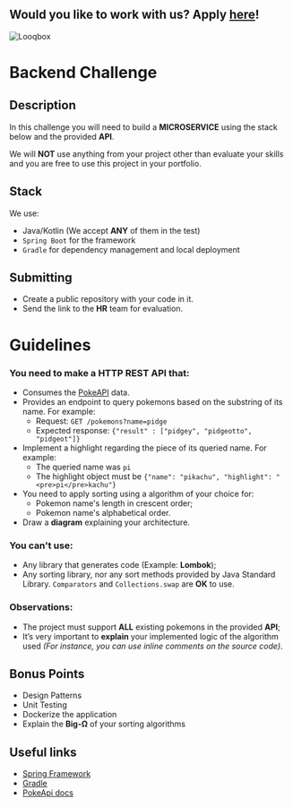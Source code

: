 ## Would you like to work with us? Apply [here](https://looqbox.gupy.io/)!

![Looqbox](https://github.com/looqbox/looqbox-backend-challenge/blob/main/logo.png)
# Backend Challenge

## Description
In this challenge you will need to build a **MICROSERVICE** using the stack below and the provided **API**.

We will **NOT** use anything from your project other than evaluate your skills and you are free to use this project in your portfolio.

## Stack
We use:
- Java/Kotlin (We accept **ANY** of them in the test)
- `Spring Boot` for the framework
- `Gradle` for dependency management and local deployment

## Submitting
- Create a public repository with your code in it.
- Send the link to the **HR** team for evaluation.

# Guidelines
### You need to make a HTTP REST API that:
- Consumes the [PokeAPI](https://pokeapi.co/) data.
- Provides an endpoint to query pokemons based on the substring of its name. For example:
  - Request: `GET /pokemons?name=pidge`
  - Expected response: ```{"result" : ["pidgey", "pidgeotto", "pidgeot"]}```
- Implement a highlight regarding the piece of its queried name. For example:
  - The queried name was `pi`
  - The highlight object must be ```{"name": "pikachu", "highlight": "<pre>pi</pre>kachu"}```
- You need to apply sorting using a algorithm of your choice for: 
  - Pokemon name's length in crescent order; 
  - Pokemon name's alphabetical order.
- Draw a **diagram** explaining your architecture.

### You can't use:
- Any library that generates code (Example: **Lombok**);
- Any sorting library, nor any sort methods provided by Java Standard Library. `Comparators` and `Collections.swap` are **OK** to use.

### Observations:
- The project must support **ALL** existing pokemons in the provided **API**;
- It’s very important to **explain** your implemented logic of the algorithm used *(For instance, you can use inline comments on the source code)*.

## Bonus Points
- Design Patterns
- Unit Testing
- Dockerize the application
- Explain the **Big-Ω** of your sorting algorithms

## Useful links
- [Spring Framework](https://spring.io/)
- [Gradle](https://gradle.org/)
- [PokeApi docs](https://pokeapi.co/docs/v2)
